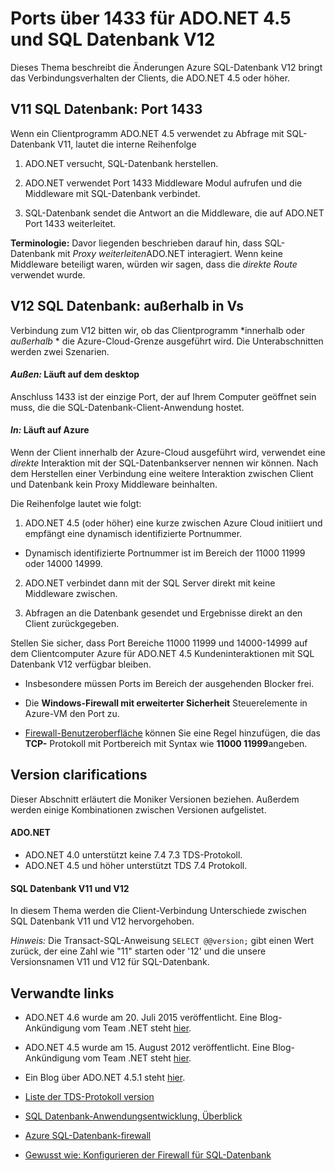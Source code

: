 <properties 
    pageTitle="Ports über 1433 für SQL-Datenbank | Microsoft Azure"
    description="Clientverbindungen von ADO.NET zu Azure SQL-Datenbank V12 manchmal umgehen den Proxy und direkt mit der Datenbank interagieren. Anschlüsse als 1433 Bedeutung."
    services="sql-database"
    documentationCenter=""
    authors="MightyPen"
    manager="jhubbard"
    editor="" />


<tags 
    ms.service="sql-database" 
    ms.workload="drivers"
    ms.tgt_pltfrm="na" 
    ms.devlang="na" 
    ms.topic="article" 
    ms.date="08/17/2016"
    ms.author="annemill"/>


# <a name="ports-beyond-1433-for-adonet-45-and-sql-database-v12"></a>Ports über 1433 für ADO.NET 4.5 und SQL Datenbank V12


Dieses Thema beschreibt die Änderungen Azure SQL-Datenbank V12 bringt das Verbindungsverhalten der Clients, die ADO.NET 4.5 oder höher.


## <a name="v11-of-sql-database-port-1433"></a>V11 SQL Datenbank: Port 1433


Wenn ein Clientprogramm ADO.NET 4.5 verwendet zu Abfrage mit SQL-Datenbank V11, lautet die interne Reihenfolge


1. ADO.NET versucht, SQL-Datenbank herstellen.

2. ADO.NET verwendet Port 1433 Middleware Modul aufrufen und die Middleware mit SQL-Datenbank verbindet.

3. SQL-Datenbank sendet die Antwort an die Middleware, die auf ADO.NET Port 1433 weiterleitet.


**Terminologie:** Davor liegenden beschrieben darauf hin, dass SQL-Datenbank mit *Proxy weiterleiten*ADO.NET interagiert. Wenn keine Middleware beteiligt waren, würden wir sagen, dass die *direkte Route* verwendet wurde.


## <a name="v12-of-sql-database-outside-vs-inside"></a>V12 SQL Datenbank: außerhalb in Vs


Verbindung zum V12 bitten wir, ob das Clientprogramm *innerhalb oder *außerhalb* * die Azure-Cloud-Grenze ausgeführt wird. Die Unterabschnitten werden zwei Szenarien.


#### <a name="outside-client-runs-on-your-desktop-computer"></a>*Außen:* Läuft auf dem desktop


Anschluss 1433 ist der einzige Port, der auf Ihrem Computer geöffnet sein muss, die die SQL-Datenbank-Client-Anwendung hostet.


#### <a name="inside-client-runs-on-azure"></a>*In:* Läuft auf Azure


Wenn der Client innerhalb der Azure-Cloud ausgeführt wird, verwendet eine *direkte* Interaktion mit der SQL-Datenbankserver nennen wir können. Nach dem Herstellen einer Verbindung eine weitere Interaktion zwischen Client und Datenbank kein Proxy Middleware beinhalten.


Die Reihenfolge lautet wie folgt:


1. ADO.NET 4.5 (oder höher) eine kurze zwischen Azure Cloud initiiert und empfängt eine dynamisch identifizierte Portnummer.
 - Dynamisch identifizierte Portnummer ist im Bereich der 11000 11999 oder 14000 14999.

2. ADO.NET verbindet dann mit der SQL Server direkt mit keine Middleware zwischen.

3. Abfragen an die Datenbank gesendet und Ergebnisse direkt an den Client zurückgegeben.


Stellen Sie sicher, dass Port Bereiche 11000 11999 und 14000-14999 auf dem Clientcomputer Azure für ADO.NET 4.5 Kundeninteraktionen mit SQL Datenbank V12 verfügbar bleiben.

- Insbesondere müssen Ports im Bereich der ausgehenden Blocker frei.

- Die **Windows-Firewall mit erweiterter Sicherheit** Steuerelemente in Azure-VM den Port zu.
 - [Firewall-Benutzeroberfläche](http://msdn.microsoft.com/library/cc646023.aspx) können Sie eine Regel hinzufügen, die das **TCP-** Protokoll mit Portbereich mit Syntax wie **11000 11999**angeben.


## <a name="version-clarifications"></a>Version clarifications


Dieser Abschnitt erläutert die Moniker Versionen beziehen. Außerdem werden einige Kombinationen zwischen Versionen aufgelistet.


#### <a name="adonet"></a>ADO.NET


- ADO.NET 4.0 unterstützt keine 7.4 7.3 TDS-Protokoll.
- ADO.NET 4.5 und höher unterstützt TDS 7.4 Protokoll.


#### <a name="sql-database-v11-and-v12"></a>SQL Datenbank V11 und V12


In diesem Thema werden die Client-Verbindung Unterschiede zwischen SQL Datenbank V11 und V12 hervorgehoben.


*Hinweis:* Die Transact-SQL-Anweisung `SELECT @@version;` gibt einen Wert zurück, der eine Zahl wie "11" starten oder '12' und die unsere Versionsnamen V11 und V12 für SQL-Datenbank.


## <a name="related-links"></a>Verwandte links


- ADO.NET 4.6 wurde am 20. Juli 2015 veröffentlicht. Eine Blog-Ankündigung vom Team .NET steht [hier](http://blogs.msdn.com/b/dotnet/archive/2015/07/20/announcing-net-framework-4-6.aspx).


- ADO.NET 4.5 wurde am 15. August 2012 veröffentlicht. Eine Blog-Ankündigung vom Team .NET steht [hier](http://blogs.msdn.com/b/dotnet/archive/2012/08/15/announcing-the-release-of-net-framework-4-5-rtm-product-and-source-code.aspx).
 - Ein Blog über ADO.NET 4.5.1 steht [hier](http://blogs.msdn.com/b/dotnet/archive/2013/06/26/announcing-the-net-framework-4-5-1-preview.aspx).


- [Liste der TDS-Protokoll version](http://www.freetds.org/userguide/tdshistory.htm)


- [SQL Datenbank-Anwendungsentwicklung, Überblick](sql-database-develop-overview.md)


- [Azure SQL-Datenbank-firewall](sql-database-firewall-configure.md)


- [Gewusst wie: Konfigurieren der Firewall für SQL-Datenbank](sql-database-configure-firewall-settings.md)

